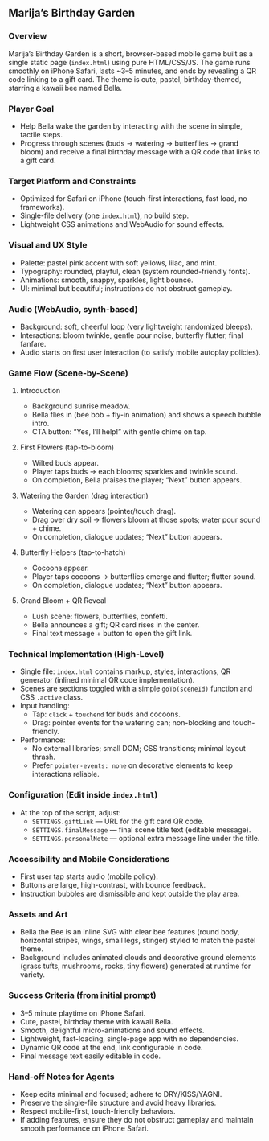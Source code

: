 ## Marija’s Birthday Garden

### Overview
Marija’s Birthday Garden is a short, browser-based mobile game built as a single static page (`index.html`) using pure HTML/CSS/JS. The game runs smoothly on iPhone Safari, lasts ~3–5 minutes, and ends by revealing a QR code linking to a gift card. The theme is cute, pastel, birthday-themed, starring a kawaii bee named Bella.

### Player Goal
- Help Bella wake the garden by interacting with the scene in simple, tactile steps.
- Progress through scenes (buds → watering → butterflies → grand bloom) and receive a final birthday message with a QR code that links to a gift card.

### Target Platform and Constraints
- Optimized for Safari on iPhone (touch-first interactions, fast load, no frameworks).
- Single-file delivery (one `index.html`), no build step.
- Lightweight CSS animations and WebAudio for sound effects.

### Visual and UX Style
- Palette: pastel pink accent with soft yellows, lilac, and mint.
- Typography: rounded, playful, clean (system rounded-friendly fonts).
- Animations: smooth, snappy, sparkles, light bounce.
- UI: minimal but beautiful; instructions do not obstruct gameplay.

### Audio (WebAudio, synth-based)
- Background: soft, cheerful loop (very lightweight randomized bleeps).
- Interactions: bloom twinkle, gentle pour noise, butterfly flutter, final fanfare.
- Audio starts on first user interaction (to satisfy mobile autoplay policies).

### Game Flow (Scene-by-Scene)
1. Introduction
   - Background sunrise meadow.
   - Bella flies in (bee bob + fly-in animation) and shows a speech bubble intro.
   - CTA button: “Yes, I’ll help!” with gentle chime on tap.

2. First Flowers (tap-to-bloom)
   - Wilted buds appear.
   - Player taps buds → each blooms; sparkles and twinkle sound.
   - On completion, Bella praises the player; “Next” button appears.

3. Watering the Garden (drag interaction)
   - Watering can appears (pointer/touch drag).
   - Drag over dry soil → flowers bloom at those spots; water pour sound + chime.
   - On completion, dialogue updates; “Next” button appears.

4. Butterfly Helpers (tap-to-hatch)
   - Cocoons appear.
   - Player taps cocoons → butterflies emerge and flutter; flutter sound.
   - On completion, dialogue updates; “Next” button appears.

5. Grand Bloom + QR Reveal
   - Lush scene: flowers, butterflies, confetti.
   - Bella announces a gift; QR card rises in the center.
   - Final text message + button to open the gift link.

### Technical Implementation (High-Level)
- Single file: `index.html` contains markup, styles, interactions, QR generator (inlined minimal QR code implementation).
- Scenes are sections toggled with a simple `goTo(sceneId)` function and CSS `.active` class.
- Input handling:
  - Tap: `click` + `touchend` for buds and cocoons.
  - Drag: pointer events for the watering can; non-blocking and touch-friendly.
- Performance:
  - No external libraries; small DOM; CSS transitions; minimal layout thrash.
  - Prefer `pointer-events: none` on decorative elements to keep interactions reliable.

### Configuration (Edit inside `index.html`)
- At the top of the script, adjust:
  - `SETTINGS.giftLink` — URL for the gift card QR code.
  - `SETTINGS.finalMessage` — final scene title text (editable message).
  - `SETTINGS.personalNote` — optional extra message line under the title.

### Accessibility and Mobile Considerations
- First user tap starts audio (mobile policy).
- Buttons are large, high-contrast, with bounce feedback.
- Instruction bubbles are dismissible and kept outside the play area.

### Assets and Art
- Bella the Bee is an inline SVG with clear bee features (round body, horizontal stripes, wings, small legs, stinger) styled to match the pastel theme.
- Background includes animated clouds and decorative ground elements (grass tufts, mushrooms, rocks, tiny flowers) generated at runtime for variety.

### Success Criteria (from initial prompt)
- 3–5 minute playtime on iPhone Safari.
- Cute, pastel, birthday theme with kawaii Bella.
- Smooth, delightful micro-animations and sound effects.
- Lightweight, fast-loading, single-page app with no dependencies.
- Dynamic QR code at the end, link configurable in code.
- Final message text easily editable in code.

### Hand-off Notes for Agents
- Keep edits minimal and focused; adhere to DRY/KISS/YAGNI.
- Preserve the single-file structure and avoid heavy libraries.
- Respect mobile-first, touch-friendly behaviors.
- If adding features, ensure they do not obstruct gameplay and maintain smooth performance on iPhone Safari.


